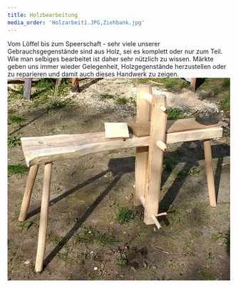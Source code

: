 ```yaml
---
title: Holzbearbeitung
media_order: 'Holzarbeit1.JPG,Ziehbank.jpg'
---
```


Vom Löffel bis zum Speerschaft - sehr viele unserer Gebrauchsgegenstände sind aus Holz, sei es komplett oder nur zum Teil. Wie man selbiges bearbeitet ist daher sehr nützlich zu wissen. Märkte geben uns immer wieder Gelegenheit, Holzgegenstände herzustellen oder zu reparieren und damit auch dieses Handwerk zu zeigen.
![](Ziehbank.jpg)